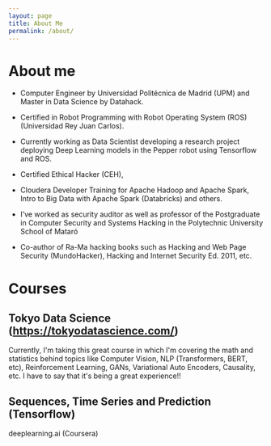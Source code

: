 ```yaml
---
layout: page
title: About Me
permalink: /about/
---
```


# About me

* Computer Engineer by Universidad Politécnica de Madrid (UPM) and Master in Data Science by Datahack.

* Certified in Robot Programming with Robot Operating System (ROS) (Universidad Rey Juan Carlos).

* Currently working as Data Scientist developing a research project deploying Deep Learning models in the Pepper robot using Tensorflow and ROS.

* Certified Ethical Hacker (CEH),

* Cloudera Developer Training for Apache Hadoop and Apache Spark, Intro to Big Data with Apache Spark (Databricks) and others.

* I’ve worked as security auditor as well as professor of the Postgraduate in Computer Security and Systems Hacking in the Polytechnic University School of Mataró

* Co-author of Ra-Ma hacking books such as Hacking and Web Page Security (MundoHacker), Hacking and Internet Security Ed. 2011, etc.

# Courses

## Tokyo Data Science (https://tokyodatascience.com/)

Currently, I'm taking this great course in which I'm covering the math and statistics behind topics like Computer Vision, NLP (Transformers,  BERT, etc), Reinforcement Learning, GANs, Variational Auto Encoders, Causality, etc. I have to say that it's being a great experience!!

## Sequences, Time Series and Prediction (Tensorflow) 

deeplearning.ai (Coursera)


